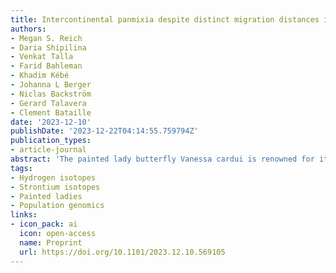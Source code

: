 ```yaml
---
title: Intercontinental panmixia despite distinct migration distances in the trans-Saharan butterfly migrant [i]Vanessa cardui[/i]
authors:
- Megan S. Reich
- Daria Shipilina
- Venkat Talla
- Farid Bahleman
- Khadim Kébé
- Johanna L Berger
- Niclas Backström
- Gerard Talavera
- Clement Bataille
date: '2023-12-10'
publishDate: '2023-12-22T04:14:55.759794Z'
publication_types:
- article-journal
abstract: 'The painted lady butterfly Vanessa cardui is renowned for its virtually cosmopolitan distribution and the remarkable long-distance migrations that are part of its annual, multi-generational migratory cycle. In the autumn, V. cardui individuals are found north and south of the Sahara, suggesting distinct migratory behaviours within the species. However, the evolutionary and ecological factors shaping these differences in migratory behaviour remain largely unexplored. Here, we performed whole-genome resequencing and analysed the hydrogen and strontium isotopic signatures of 40 V. cardui individuals simultaneously collected in the autumn from regions both north and south of the Sahara. Our investigation revealed two main migratory groups: (i) short-distance migrants, journeying from temperate Europe to the circum-Mediterranean region and (ii) long-distance migrants, originating from temperate Europe, crossing the Mediterranean Sea and Sahara, and reaching West Africa, covering a distance of up to over 4,000 km. Despite these stark differences in migration distance, a genome-wide analysis of 813,810 single nucleotide polymorphisms (SNPs) revealed that both short- and long-distance migrants belong to a single intercontinental panmictic population extending from northern Europe to sub-Saharan Africa. Contrary to common biogeographic patterns, the Sahara is not a catalyst for population substructuring in this species. No significant genetic differentiation or signs of adaptation and selection were observed between the two migratory phenotypes (pairwise FST = 0.001 ± 0.006). Nonetheless, two individuals, belonging to the early arrivals to the Afrotropical region and covering longer migration distances, exhibited some genetic differentiation. The lack of genetic structure between short- and long-distance migrants suggests that migration distance in V. cardui is a plastic response to environmental conditions.'
tags:
- Hydrogen isotopes
- Strontium isotopes
- Painted ladies
- Population genomics
links:
- icon_pack: ai
  icon: open-access
  name: Preprint
  url: https://doi.org/10.1101/2023.12.10.569105
---
```

